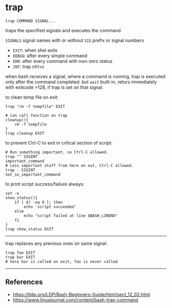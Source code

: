 # trap

`trap COMMAND SIGNAL...`

traps the specified signals and executes the command

`SIGNALS` signal names with or without `SIG` prefix or signal numbers
- `EXIT`: when shel exits
- `DEBUG`: after every simple command
- `ERR`: after every command with non-zero status
- `INT`: trap ctrl+c

when bash receives a signal, where a command is running, trap is executed only after the command completed. 
but `wait` built-in, returs immediately with exitcode >128, if trap is set on that signal.

to clean temp file on exit:
```
trap "rm -f tempfile" EXIT

# can call function on trap
cleanup(){
    rm -f tempfile
}
trap cleanup EXIT
```

to prevent Ctrl-C to exit in critical section of script:
```
# Run something important, no Ctrl-C allowed.
trap "" SIGINT
important_command
# Less important stuff from here on out, Ctrl-C allowed.
trap - SIGINT
not_so_important_command
```

to print script success/failure always:
```
set -e
show_status(){
    if [ $? -eq 0 ]; then
        echo 'script succeeded'
    else
        echo "script failed at line $BASH_LINENO"
    fi
}
trap show_status EXIT
```

---

trap replaces any previous ones on same signal:
```
trap foo EXIT
trap bar EXIT
# here bar is called on exit, foo is never called
```

---

## References

- <https://tldp.org/LDP/Bash-Beginners-Guide/html/sect_12_02.html>
- <https://www.linuxjournal.com/content/bash-trap-command>
